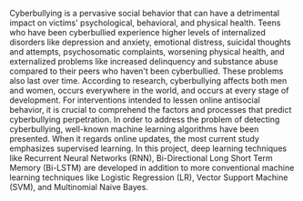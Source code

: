 Cyberbullying is a pervasive social behavior that can have a detrimental impact on victims' psychological, behavioral, and physical health. Teens who have been cyberbullied experience higher levels of internalized disorders like depression and anxiety, emotional distress, suicidal thoughts and attempts, psychosomatic complaints, worsening physical health, and externalized problems like increased delinquency and substance abuse compared to their peers who haven't been cyberbullied. These problems also last over time. According to research, cyberbullying affects both men and women, occurs everywhere in the world, and occurs at every stage of development. For interventions intended to lessen online antisocial behavior, it is crucial to comprehend the factors and processes that predict cyberbullying perpetration. In order to address the problem of detecting cyberbullying, well-known machine learning algorithms have been presented. When it regards online updates, the most current study emphasizes supervised learning. In this project, deep learning techniques like Recurrent Neural Networks (RNN), Bi-Directional Long Short Term Memory (Bi-LSTM) are developed in addition to more conventional machine learning techniques like Logistic Regression (LR), Vector Support Machine (SVM), and Multinomial Naive Bayes.
